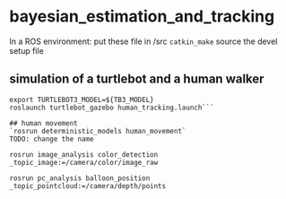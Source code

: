 # bayesian_estimation_and_tracking

In a ROS environment:
put these file in /src
`catkin_make`
source the devel setup file

## simulation of a turtlebot and a human walker
```export TB3_MODEL=burger
export TURTLEBOT3_MODEL=${TB3_MODEL}
roslaunch turtlebot_gazebo human_tracking.launch```

## human movement
`rosrun deterministic_models human_movement`
TODO: change the name

rosrun image_analysis color_detection _topic_image:=/camera/color/image_raw

rosrun pc_analysis balloon_position _topic_pointcloud:=/camera/depth/points
